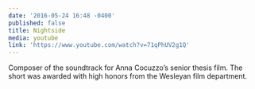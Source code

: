 ```yaml
---
date: '2016-05-24 16:48 -0400'
published: false
title: Nightside
media: youtube
link: 'https://www.youtube.com/watch?v=71qPhUV2g1Q'
---
```

Composer of the soundtrack for Anna Cocuzzo’s senior thesis film. The short was awarded with high honors from the Wesleyan film department.
